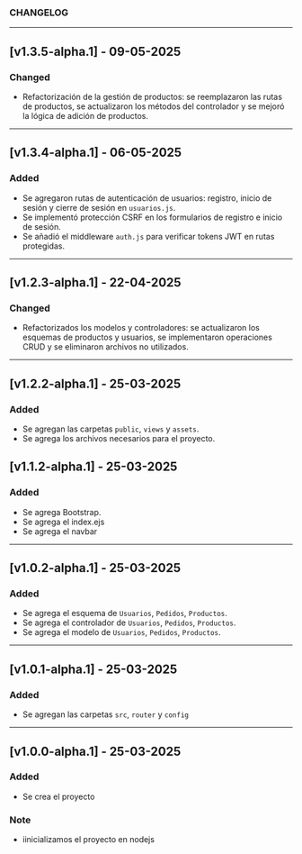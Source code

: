 ### CHANGELOG

---

## [v1.3.5-alpha.1] - 09-05-2025

### Changed

- Refactorización de la gestión de productos: se reemplazaron las rutas de productos, se actualizaron los métodos del controlador y se mejoró la lógica de adición de productos.

---


## [v1.3.4-alpha.1] - 06-05-2025

### Added

- Se agregaron rutas de autenticación de usuarios: registro, inicio de sesión y cierre de sesión en `usuarios.js`.
- Se implementó protección CSRF en los formularios de registro e inicio de sesión.
- Se añadió el middleware `auth.js` para verificar tokens JWT en rutas protegidas.

---

## [v1.2.3-alpha.1] - 22-04-2025

### Changed

- Refactorizados los modelos y controladores: se actualizaron los esquemas de productos y usuarios, se implementaron operaciones CRUD y se eliminaron archivos no utilizados.

---

## [v1.2.2-alpha.1] - 25-03-2025

### Added

- Se agregan las carpetas `public`, `views` y `assets`.
- Se agrega los archivos necesarios para el proyecto.

## [v1.1.2-alpha.1] - 25-03-2025

### Added

- Se agrega Bootstrap.
- Se agrega el index.ejs
- Se agrega el navbar

---

## [v1.0.2-alpha.1] - 25-03-2025

### Added

- Se agrega el esquema de `Usuarios`, `Pedidos`, `Productos`.
- Se agrega el controlador de `Usuarios`, `Pedidos`, `Productos`.
- Se agrega el modelo de `Usuarios`, `Pedidos`, `Productos`.

---

## [v1.0.1-alpha.1] - 25-03-2025

### Added

- Se agregan las carpetas `src`, `router` y `config`

---

## [v1.0.0-alpha.1] - 25-03-2025

### Added

- Se crea el proyecto

### Note

- iinicializamos el proyecto en nodejs

